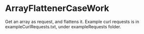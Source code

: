 # ArrayFlattenerCaseWork
Get an array as request, and flattens it.
Example curl requests is in exampleCurlRequests.txt, under exampleRequests folder.

